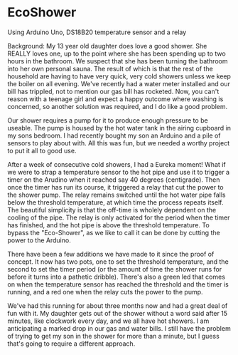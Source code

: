# EcoShower
Using Arduino Uno, DS18B20 temperature sensor and a relay

Background:
My 13 year old daughter does love a good shower. 
She REALLY loves one, up to the point where she has been spending up to two hours in the bathroom. 
We suspect that she has been turning the bathroom into her own personal sauna.
The result of which is that the rest of the household are having to have very quick, very cold showers unless we keep the boiler on all evening.
We've recently had a water meter installed and our bill has trippled, not to mention our gas bill has rocketed.
Now, you can't reason with a teenage girl and expect a happy outcome where washing is concerned, so another solution was required, and I do like a good problem.

Our shower requires a pump for it to produce enough pressure to be useable. 
The pump is housed by the hot water tank in the airing cupboard in my sons bedroom. 
I had recently bought my son an Arduino and a pile of sensors to play about with. All this was fun, but we needed a worthy project to put it all to good use.

After a week of consecutive cold showers, I had a Eureka moment!
What if we were to strap a temperature sensor to the hot pipe and use it to trigger a timer on the Arudino when it reached say 40 degrees (centigrade).
Then once the timer has run its course, it triggered a relay that cut the power to the shower pump.
The relay remains switched until the hot water pipe falls below the threshold temperature, at which time the process repeats itself.
The beautiful simplicity is that the off-time is wholely dependent on the cooling of the pipe. 
The relay is only activated for the period when the timer has finished, and the hot pipe is above the threshold temperature. 
To bypass the "Eco-Shower", as we like to call it can be done by cutting the power to the Arduino.

There have been a few additions we have made to it since the proof of concept. 
It now has two pots, one to set the threshold temperature, and the second to set the timer period (or the amount of time the shower runs for before it turns into a pathetic dribble).
There's also a green led that comes on when the temperature sensor has reached the threshold and the timer is running, and a red one when the relay cuts the power to the pump.


We've had this running for about three months now and had a great deal of fun with it.
My daughter gets out of the shower without a word said after 15 minutes, like clockwork every day, and we all have hot showers. 
I am anticipating a marked drop in our gas and water bills.
I still have the problem of trying to get my son in the shower for more than a minute, but I guess that's going to require a different approach.
